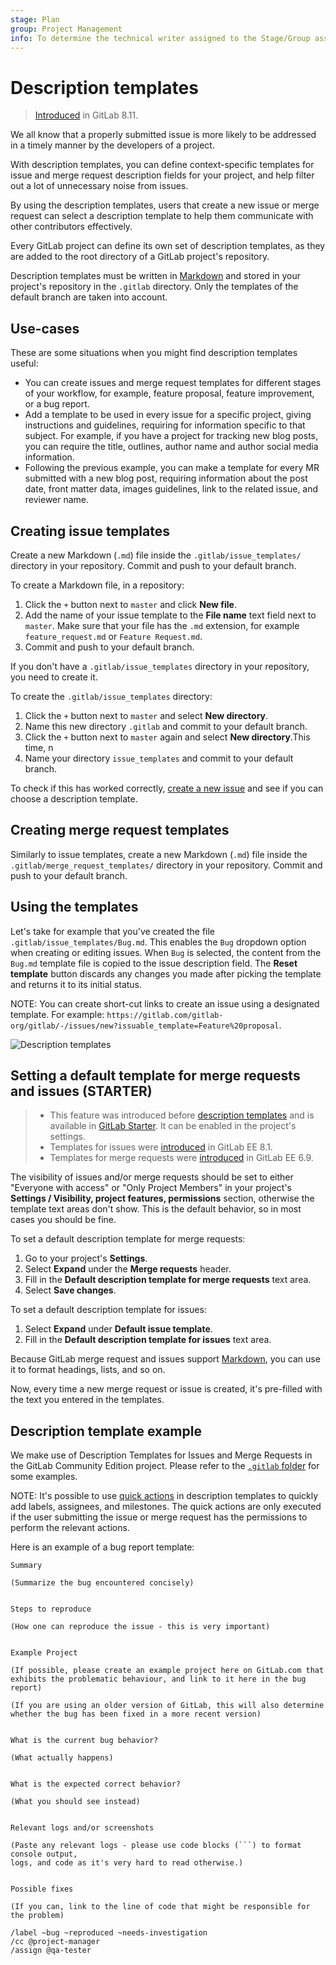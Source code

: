 ```yaml
---
stage: Plan
group: Project Management
info: To determine the technical writer assigned to the Stage/Group associated with this page, see https://about.gitlab.com/handbook/engineering/ux/technical-writing/#assignments
---
```


# Description templates

>[Introduced](https://gitlab.com/gitlab-org/gitlab-foss/-/merge_requests/4981) in GitLab 8.11.

We all know that a properly submitted issue is more likely to be addressed in
a timely manner by the developers of a project.

With description templates, you can define context-specific templates for issue
and merge request description fields for your project, and help filter
out a lot of unnecessary noise from issues.

By using the description templates, users that create a new issue or merge
request can select a description template to help them communicate with other
contributors effectively.

Every GitLab project can define its own set of description templates, as they
are added to the root directory of a GitLab project's repository.

Description templates must be written in [Markdown](../markdown.md) and stored
in your project's repository in the `.gitlab` directory. Only the
templates of the default branch are taken into account.

## Use-cases

These are some situations when you might find description templates useful:

- You can create issues and merge request templates for different
  stages of your workflow, for example, feature proposal, feature improvement, or a bug report.
- Add a template to be used in every issue for a specific project,
  giving instructions and guidelines, requiring for information specific to that subject.
  For example, if you have a project for tracking new blog posts, you can require the
  title, outlines, author name and author social media information.
- Following the previous example, you can make a template for every MR submitted
  with a new blog post, requiring information about the post date, front matter data,
  images guidelines, link to the related issue, and reviewer name.

## Creating issue templates

Create a new Markdown (`.md`) file inside the `.gitlab/issue_templates/`
directory in your repository. Commit and push to your default branch.

To create a Markdown file, in a repository:

 1. Click the `+` button next to `master` and click **New file**.
 1. Add the name of your issue template to the **File name** text field next to `master`.
    Make sure that your file has the `.md` extension, for
    example `feature_request.md` or `Feature Request.md`.
 1. Commit and push to your default branch.

If you don't have a `.gitlab/issue_templates` directory in your repository, you need to create it.

To create the `.gitlab/issue_templates` directory:

 1. Click the `+` button next to `master` and select **New directory**.
 1. Name this new directory `.gitlab` and commit to your default branch.
 1. Click the `+` button next to `master` again and select **New directory**.This time, n
 1. Name your directory `issue_templates` and commit to your default branch.

To check if this has worked correctly, [create a new issue](issues/managing_issues.md#create-a-new-issue)
and see if you can choose a description template.

## Creating merge request templates

Similarly to issue templates, create a new Markdown (`.md`) file inside the
`.gitlab/merge_request_templates/` directory in your repository. Commit and
push to your default branch.

## Using the templates

Let's take for example that you've created the file `.gitlab/issue_templates/Bug.md`.
This enables the `Bug` dropdown option when creating or editing issues. When
`Bug` is selected, the content from the `Bug.md` template file is copied
to the issue description field. The **Reset template** button discards any
changes you made after picking the template and returns it to its initial status.

NOTE:
You can create short-cut links to create an issue using a designated template. For example: `https://gitlab.com/gitlab-org/gitlab/-/issues/new?issuable_template=Feature%20proposal`.

![Description templates](img/description_templates.png)

## Setting a default template for merge requests and issues **(STARTER)**

> - This feature was introduced before [description templates](#overview) and is available in [GitLab Starter](https://about.gitlab.com/pricing/). It can be enabled in the project's settings.
> - Templates for issues were [introduced](https://gitlab.com/gitlab-org/gitlab/-/merge_requests/28) in GitLab EE 8.1.
> - Templates for merge requests were [introduced](https://gitlab.com/gitlab-org/gitlab/commit/7478ece8b48e80782b5465b96c79f85cc91d391b) in GitLab EE 6.9.

The visibility of issues and/or merge requests should be set to either "Everyone
with access" or "Only Project Members" in your project's **Settings / Visibility, project features, permissions** section, otherwise the
template text areas don't show. This is the default behavior, so in most cases
you should be fine.

To set a default description template for merge requests:

1. Go to your project's **Settings**.
1. Select **Expand** under the **Merge requests** header.
1. Fill in the **Default description template for merge requests** text area.
1. Select **Save changes**.

To set a default description template for issues:

1. Select **Expand** under **Default issue template**.
1. Fill in the **Default description template for issues** text area.

Because GitLab merge request and issues support [Markdown](../markdown.md), you can use it to format
headings, lists, and so on.

Now, every time a new merge request or issue is created, it's pre-filled with the text you entered
in the templates.

## Description template example

We make use of Description Templates for Issues and Merge Requests in the GitLab Community
Edition project. Please refer to the [`.gitlab` folder](https://gitlab.com/gitlab-org/gitlab/tree/master/.gitlab)
for some examples.

NOTE:
It's possible to use [quick actions](quick_actions.md) in description templates to quickly add
labels, assignees, and milestones. The quick actions are only executed if the user submitting
the issue or merge request has the permissions to perform the relevant actions.

Here is an example of a bug report template:

```plaintext
Summary

(Summarize the bug encountered concisely)


Steps to reproduce

(How one can reproduce the issue - this is very important)


Example Project

(If possible, please create an example project here on GitLab.com that exhibits the problematic behaviour, and link to it here in the bug report)

(If you are using an older version of GitLab, this will also determine whether the bug has been fixed in a more recent version)


What is the current bug behavior?

(What actually happens)


What is the expected correct behavior?

(What you should see instead)


Relevant logs and/or screenshots

(Paste any relevant logs - please use code blocks (```) to format console output,
logs, and code as it's very hard to read otherwise.)


Possible fixes

(If you can, link to the line of code that might be responsible for the problem)

/label ~bug ~reproduced ~needs-investigation
/cc @project-manager
/assign @qa-tester
```

